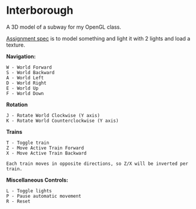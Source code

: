 Interborough
============

A 3D model of a subway for my OpenGL class.

[Assignment spec](http://www.sci.brooklyn.cuny.edu/~meyer/CISC3620/projects/Project_1.pdf) is to model something and light it with 2 lights and load a texture. 


**Navigation:**

    W - World Forward
    S - World Backward
    A - World Left
    D - World Right
    E - World Up
    F - World Down
    
**Rotation** 

    J - Rotate World Clockwise (Y axis)
    K - Rotate World Counterclockwise (Y axis)    

**Trains**

    T - Toggle train
    Z - Move Active Train Forward 
    X - Move Active Train Backward 

    Each train moves in opposite directions, so Z/X will be inverted per train.  
    
**Miscellaneous Controls:**

    L - Toggle lights
    P - Pause automatic movement
    R - Reset     